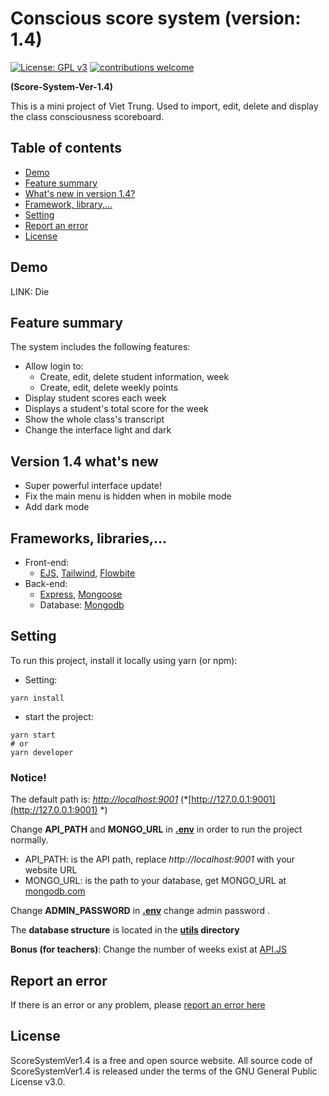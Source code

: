 # Conscious score system (version: 1.4)

[![License: GPL v3](https://img.shields.io/badge/License-GPL%20v3-blue.svg)](https://opensource.org/licenses/GPL-3.0)
[![contributions welcome](https://img.shields.io/badge/contributions-welcome-brightgreen.svg?style=flat)](https://github.com/vietrux/Point-System-Ver-1.4 )

**(Score-System-Ver-1.4)**

This is a mini project of Viet Trung. Used to import, edit, delete and display the class consciousness scoreboard.

## Table of contents
- [Demo](#demo)
- [Feature summary](#feature-summary)
- [What's new in version 1.4?](#version-14-whats-new)
- [Framework, library,...](#frameworks-libraries)
- [Setting](#setting)
- [Report an error](#report-an-error)
- [License](#license)

## Demo
LINK: Die

## Feature summary
The system includes the following features:
- Allow login to:
  - Create, edit, delete student information, week
  - Create, edit, delete weekly points
- Display student scores each week
- Displays a student's total score for the week
- Show the whole class's transcript
- Change the interface light and dark

## Version 1.4 what's new

- Super powerful interface update!
- Fix the main menu is hidden when in mobile mode
- Add dark mode

## Frameworks, libraries,...

- Front-end:
  - [EJS](https://github.com/mde/ejs), [Tailwind](https://github.com/tailwindlabs/tailwindcss), [Flowbite](https://github.com/themesberg/flowbite )
- Back-end:
  - [Express](https://github.com/expressjs/express), [Mongoose](https://github.com/Automattic/mongoose)
  - Database: [Mongodb](https://github.com/mongodb)
  

## Setting

To run this project, install it locally using yarn (or npm):
- Setting:
```
yarn install
```
- start the project:
```
yarn start
# or
yarn developer
```
### Notice!
The default path is: *[http://localhost:9001](http://localhost:9001)* (*[http://127.0.0.1:9001](http://127.0.0.1:9001) *)

Change **API_PATH** and **MONGO_URL** in **[.env](https://github.com/vietrux/Score-System-Ver-1.4/blob/main/.env)** in order to run the project normally.
- API_PATH: is the API path, replace *http://<span></span>localhost:9001* with your website URL
- MONGO_URL: is the path to your database, get MONGO_URL at [mongodb.com](https://www.mongodb.com/)

Change **ADMIN_PASSWORD** in **[.env](https://github.com/vietrux/Score-System-Ver-1.4/blob/main/.env)** change admin password .

The **database structure** is located in the **[utils](https://github.com/vietrux/Score-System-Ver-1.4/tree/main/utils) directory**

**Bonus (for teachers)**: Change the number of weeks exist at [API.JS](https://github.com/vietrux/Score-System-Ver-1.4/blob/main/routes/api.js)

## Report an error
If there is an error or any problem, please [report an error here](https://github.com/vietrux/Score-System-Ver-1.4/issues)

## License
ScoreSystemVer1.4 is a free and open source website. All source code of ScoreSystemVer1.4 is released under the terms of the GNU General Public License v3.0. 
